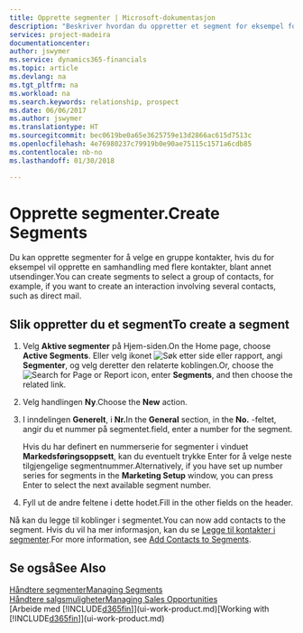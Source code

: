 ```yaml
---
title: Opprette segmenter | Microsoft-dokumentasjon
description: "Beskriver hvordan du oppretter et segment for eksempel for en gruppe med kontakter i Finance and Operations, Business edition, for å sende direktereklame til flere kontakter."
services: project-madeira
documentationcenter: 
author: jswymer
ms.service: dynamics365-financials
ms.topic: article
ms.devlang: na
ms.tgt_pltfrm: na
ms.workload: na
ms.search.keywords: relationship, prospect
ms.date: 06/06/2017
ms.author: jswymer
ms.translationtype: HT
ms.sourcegitcommit: bec0619be0a65e3625759e13d2866ac615d7513c
ms.openlocfilehash: 4e76980237c79919b0e90ae75115c1571a6cdb85
ms.contentlocale: nb-no
ms.lasthandoff: 01/30/2018

---
```

# <a name="create-segments"></a><span data-ttu-id="6f531-103">Opprette segmenter.</span><span class="sxs-lookup"><span data-stu-id="6f531-103">Create Segments</span></span>
<span data-ttu-id="6f531-104">Du kan opprette segmenter for å velge en gruppe kontakter, hvis du for eksempel vil opprette en samhandling med flere kontakter, blant annet utsendinger.</span><span class="sxs-lookup"><span data-stu-id="6f531-104">You can create segments to select a group of contacts, for example, if you want to create an interaction involving several contacts, such as direct mail.</span></span>

## <a name="to-create-a-segment"></a><span data-ttu-id="6f531-105">Slik oppretter du et segment</span><span class="sxs-lookup"><span data-stu-id="6f531-105">To create a segment</span></span>
1. <span data-ttu-id="6f531-106">Velg **Aktive segmenter** på Hjem-siden.</span><span class="sxs-lookup"><span data-stu-id="6f531-106">On the Home page, choose **Active Segments**.</span></span> <span data-ttu-id="6f531-107">Eller velg ikonet ![Søk etter side eller rapport](media/ui-search/search_small.png "Søk etter side eller rapport"), angi **Segmenter**, og velg deretter den relaterte koblingen.</span><span class="sxs-lookup"><span data-stu-id="6f531-107">Or, choose the ![Search for Page or Report](media/ui-search/search_small.png "Search for Page or Report icon") icon, enter **Segments**, and then choose the related link.</span></span>
2. <span data-ttu-id="6f531-108">Velg handlingen **Ny**.</span><span class="sxs-lookup"><span data-stu-id="6f531-108">Choose the **New** action.</span></span>
3. <span data-ttu-id="6f531-109">I inndelingen **Generelt**, i **Nr.**</span><span class="sxs-lookup"><span data-stu-id="6f531-109">In the **General** section, in the **No.**</span></span> <span data-ttu-id="6f531-110">-feltet, angir du et nummer på segmentet.</span><span class="sxs-lookup"><span data-stu-id="6f531-110">field, enter a number for the segment.</span></span>

    <span data-ttu-id="6f531-111">Hvis du har definert en nummerserie for segmenter i vinduet **Markedsføringsoppsett**, kan du eventuelt trykke Enter for å velge neste tilgjengelige segmentnummer.</span><span class="sxs-lookup"><span data-stu-id="6f531-111">Alternatively, if you have set up number series for segments in the **Marketing Setup** window, you can press Enter to select the next available segment number.</span></span>
4. <span data-ttu-id="6f531-112">Fyll ut de andre feltene i dette hodet.</span><span class="sxs-lookup"><span data-stu-id="6f531-112">Fill in the other fields on the header.</span></span>

<span data-ttu-id="6f531-113">Nå kan du legge til koblinger i segmentet.</span><span class="sxs-lookup"><span data-stu-id="6f531-113">You can now add contacts to the segment.</span></span> <span data-ttu-id="6f531-114">Hvis du vil ha mer informasjon, kan du se [Legge til kontakter i segmenter](marketing-add-contact-segment.md).</span><span class="sxs-lookup"><span data-stu-id="6f531-114">For more information, see [Add Contacts to Segments](marketing-add-contact-segment.md).</span></span>

## <a name="see-also"></a><span data-ttu-id="6f531-115">Se også</span><span class="sxs-lookup"><span data-stu-id="6f531-115">See Also</span></span>
[<span data-ttu-id="6f531-116">Håndtere segmenter</span><span class="sxs-lookup"><span data-stu-id="6f531-116">Managing Segments</span></span>](marketing-segments.md)  
[<span data-ttu-id="6f531-117">Håndtere salgsmuligheter</span><span class="sxs-lookup"><span data-stu-id="6f531-117">Managing Sales Opportunities</span></span>](marketing-manage-sales-opportunities.md)  
<span data-ttu-id="6f531-118">[Arbeide med [!INCLUDE[d365fin](includes/d365fin_md.md)]](ui-work-product.md)</span><span class="sxs-lookup"><span data-stu-id="6f531-118">[Working with [!INCLUDE[d365fin](includes/d365fin_md.md)]](ui-work-product.md)</span></span>  

